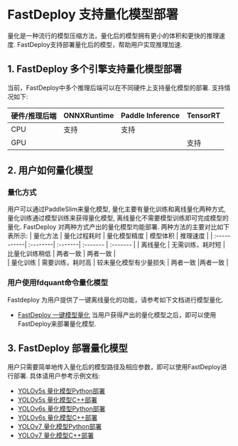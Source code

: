 # FastDeploy 支持量化模型部署
量化是一种流行的模型压缩方法，量化后的模型拥有更小的体积和更快的推理速度. FastDeploy支持部署量化后的模型，帮助用户实现推理加速.

## 1. FastDeploy 多个引擎支持量化模型部署

当前，FastDeploy中多个推理后端可以在不同硬件上支持量化模型的部署. 支持情况如下:

| 硬件/推理后端 | ONNXRuntime | Paddle Inference | TensorRT |
| :-----------| :--------   | :--------------- | :------- |
|   CPU       |  支持        |  支持            |          |  
|   GPU       |             |                  | 支持      |


## 2. 用户如何量化模型

### 量化方式
用户可以通过PaddleSlim来量化模型, 量化主要有量化训练和离线量化两种方式, 量化训练通过模型训练来获得量化模型, 离线量化不需要模型训练即可完成模型的量化. FastDeploy 对两种方式产出的量化模型均能部署.
两种方法的主要对比如下表所示:
| 量化方法 | 量化过程耗时 | 量化模型精度 | 模型体积 | 推理速度 |
| :-----------| :--------| :-------| :------- | :------- |
|   离线量化      |  无需训练，耗时短 |  比量化训练稍低       | 两者一致   | 两者一致   |  
|   量化训练      |  需要训练，耗时高 |  较未量化模型有少量损失 | 两者一致   |两者一致   |  

### 用户使用fdquant命令量化模型
Fastdeploy 为用户提供了一键离线量化的功能，请参考如下文档进行模型量化.
- [FastDeploy 一键模型量化](../../quant_tools/)
当用户获得产出的量化模型之后，即可以使用FastDeploy来部署量化模型.

## 3. FastDeploy 部署量化模型
用户只需要简单地传入量化后的模型路径及相应参数，即可以使用FastDeploy进行部署.
具体请用户参考示例文档:
- [YOLOv5s 量化模型Python部署](../../examples/slim/yolov5s/python/)
- [YOLOv5s 量化模型C++部署](../../examples/slim/yolov5s/cpp/)
- [YOLOv6s 量化模型Python部署](../../examples/slim/yolov6s/python/)
- [YOLOv6s 量化模型C++部署](../../examples/slim/yolov6s/cpp/)
- [YOLOv7 量化模型Python部署](../../examples/slim/yolov7/python/)
- [YOLOv7 量化模型C++部署](../../examples/slim/yolov7/cpp/)
